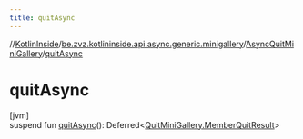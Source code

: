 ```yaml
---
title: quitAsync
---
```

//[KotlinInside](../../../index.html)/[be.zvz.kotlininside.api.async.generic.minigallery](../index.html)/[AsyncQuitMiniGallery](index.html)/[quitAsync](quit-async.html)



# quitAsync



[jvm]\
suspend fun [quitAsync](quit-async.html)(): Deferred&lt;[QuitMiniGallery.MemberQuitResult](../../be.zvz.kotlininside.api.generic.minigallery/-quit-mini-gallery/-member-quit-result/index.html)&gt;




